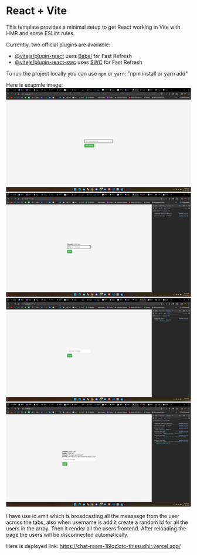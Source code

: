 # React + Vite

This template provides a minimal setup to get React working in Vite with HMR and some ESLint rules.

Currently, two official plugins are available:

- [@vitejs/plugin-react](https://github.com/vitejs/vite-plugin-react/blob/main/packages/plugin-react/README.md) uses [Babel](https://babeljs.io/) for Fast Refresh
- [@vitejs/plugin-react-swc](https://github.com/vitejs/vite-plugin-react-swc) uses [SWC](https://swc.rs/) for Fast Refresh

To run the project locally you can use `npm` or `yarn`:
"npm install or yarn add"

Here is exapmle image:
![alt text](image-1.png)
![alt text](image-3.png)
![alt text](image-4.png)
![alt text](image-5.png)

I have use io.emit which is broadcasting all the meassage from the user across the tabs, also when username is add it create a random Id for all the users in the array. Then it render all the users frontend. After reloading the page the users will be disconnected automatically.

Here is deployed link: https://chat-room-1l9qzlotc-thissudhir.vercel.app/
